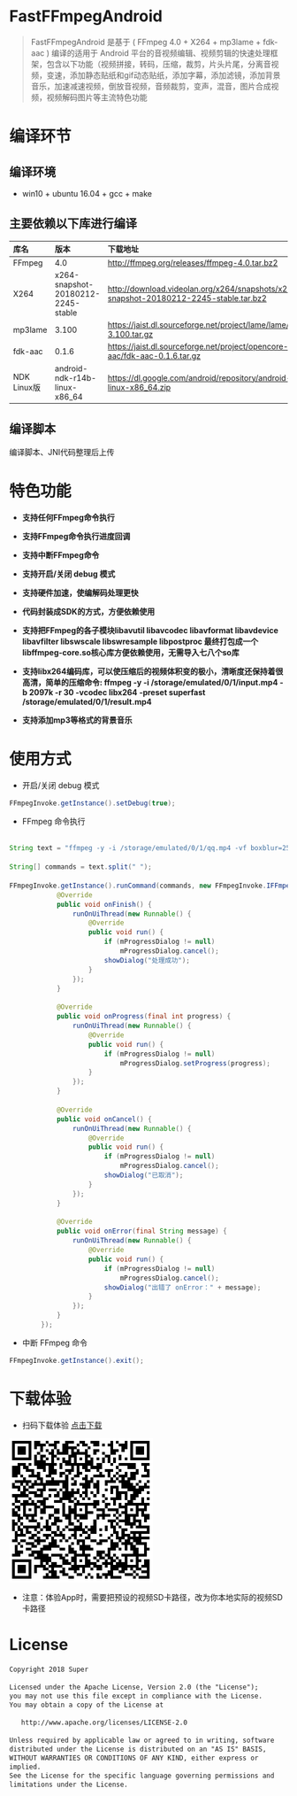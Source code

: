 # FastFFmpegAndroid

>FastFFmpegAndroid 是基于 ( FFmpeg 4.0 + X264 + mp3lame + fdk-aac ) 编译的适用于 Android 平台的音视频编辑、视频剪辑的快速处理框架，包含以下功能（视频拼接，转码，压缩，裁剪，片头片尾，分离音视频，变速，添加静态贴纸和gif动态贴纸，添加字幕，添加滤镜，添加背景音乐，加速减速视频，倒放音视频，音频裁剪，变声，混音，图片合成视频，视频解码图片等主流特色功能

# 编译环节

## 编译环境
  * win10 + ubuntu 16.04 + gcc + make 

## 主要依赖以下库进行编译

| 库名        | 版本    |  下载地址  |
| :--------   | :-----   | :---- |
| FFmpeg        | 4.0      |   http://ffmpeg.org/releases/ffmpeg-4.0.tar.bz2    |
| X264        | x264-snapshot-20180212-2245-stable      |   http://download.videolan.org/x264/snapshots/x264-snapshot-20180212-2245-stable.tar.bz2    |
| mp3lame        | 3.100      |   https://jaist.dl.sourceforge.net/project/lame/lame/3.100/lame-3.100.tar.gz    |
| fdk-aac        | 0.1.6      |   https://jaist.dl.sourceforge.net/project/opencore-amr/fdk-aac/fdk-aac-0.1.6.tar.gz    |
| NDK Linux版        | android-ndk-r14b-linux-x86_64      |   https://dl.google.com/android/repository/android-ndk-r14b-linux-x86_64.zip    |


## 编译脚本
编译脚本、JNI代码整理后上传

# 特色功能

* **支持任何FFmpeg命令执行**

* **支持FFmpeg命令执行进度回调**

* **支持中断FFmpeg命令**

* **支持开启/关闭 debug 模式**

* **支持硬件加速，使编解码处理更快**

* **代码封装成SDK的方式，方便依赖使用**

* **支持把FFmpeg的各子模块libavutil 
libavcodec 
libavformat 
libavdevice 
libavfilter 
libswscale 
libswresample 
libpostproc 最终打包成一个libffmpeg-core.so核心库方便依赖使用，无需导入七八个so库**

* **支持libx264编码库，可以使压缩后的视频体积变的极小，清晰度还保持着很高清，简单的压缩命令: ffmpeg -y -i /storage/emulated/0/1/input.mp4 -b 2097k -r 30 -vcodec libx264 -preset superfast /storage/emulated/0/1/result.mp4**

* **支持添加mp3等格式的背景音乐**


# 使用方式

* 开启/关闭 debug 模式

```java
FFmpegInvoke.getInstance().setDebug(true);
```

* FFmpeg 命令执行

```java

String text = "ffmpeg -y -i /storage/emulated/0/1/qq.mp4 -vf boxblur=25:5 -preset superfast /storage/emulated/0/1/result.mp4";

String[] commands = text.split(" ");

FFmpegInvoke.getInstance().runCommand(commands, new FFmpegInvoke.IFFmpegListener() {
            @Override
            public void onFinish() {
                runOnUiThread(new Runnable() {
                    @Override
                    public void run() {
                        if (mProgressDialog != null)
                            mProgressDialog.cancel();
                        showDialog("处理成功");
                    }
                });
            }

            @Override
            public void onProgress(final int progress) {
                runOnUiThread(new Runnable() {
                    @Override
                    public void run() {
                        if (mProgressDialog != null)
                            mProgressDialog.setProgress(progress);
                    }
                });
            }

            @Override
            public void onCancel() {
                runOnUiThread(new Runnable() {
                    @Override
                    public void run() {
                        if (mProgressDialog != null)
                            mProgressDialog.cancel();
                        showDialog("已取消");
                    }
                });
            }

            @Override
            public void onError(final String message) {
                runOnUiThread(new Runnable() {
                    @Override
                    public void run() {
                        if (mProgressDialog != null)
                            mProgressDialog.cancel();
                        showDialog("出错了 onError：" + message);
                    }
                });
            }
        });
```

* 中断 FFmpeg 命令

```java
FFmpegInvoke.getInstance().exit();
```

# 下载体验

* 扫码下载体验 [点击下载](https://github.com/microshow/FastFFmpegAndroid/raw/master/preview/app-debug.apk)

<img src="/preview/apkQR.png" alt="图-1：扫码下载体验"></img> 

* 注意：体验App时，需要把预设的视频SD卡路径，改为你本地实际的视频SD卡路径

# License
```text
Copyright 2018 Super

Licensed under the Apache License, Version 2.0 (the "License");
you may not use this file except in compliance with the License.
You may obtain a copy of the License at

   http://www.apache.org/licenses/LICENSE-2.0

Unless required by applicable law or agreed to in writing, software
distributed under the License is distributed on an "AS IS" BASIS,
WITHOUT WARRANTIES OR CONDITIONS OF ANY KIND, either express or implied.
See the License for the specific language governing permissions and
limitations under the License.
```
